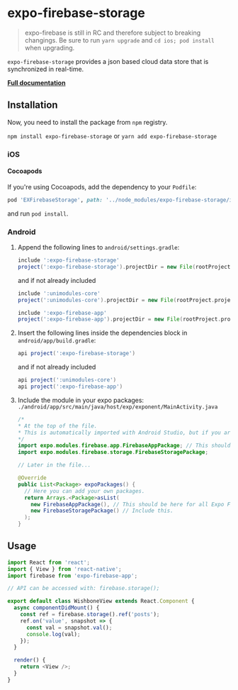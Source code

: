 # expo-firebase-storage

> expo-firebase is still in RC and therefore subject to breaking changings. Be sure to run `yarn upgrade` and `cd ios; pod install` when upgrading.

`expo-firebase-storage` provides a json based cloud data store that is synchronized in real-time.

[**Full documentation**](https://rnfirebase.io/docs/master/storage/reference/storage)

## Installation

Now, you need to install the package from `npm` registry.

`npm install expo-firebase-storage` or `yarn add expo-firebase-storage`

### iOS

#### Cocoapods

If you're using Cocoapods, add the dependency to your `Podfile`:

```ruby
pod 'EXFirebaseStorage', path: '../node_modules/expo-firebase-storage/ios'
```

and run `pod install`.

### Android

1.  Append the following lines to `android/settings.gradle`:

    ```gradle
    include ':expo-firebase-storage'
    project(':expo-firebase-storage').projectDir = new File(rootProject.projectDir, '../node_modules/expo-firebase-storage/android')
    ```

    and if not already included

    ```gradle
    include ':unimodules-core'
    project(':unimodules-core').projectDir = new File(rootProject.projectDir, '../node_modules/@unimodules/core/android')

    include ':expo-firebase-app'
    project(':expo-firebase-app').projectDir = new File(rootProject.projectDir, '../node_modules/expo-firebase-app/android')
    ```

2.  Insert the following lines inside the dependencies block in `android/app/build.gradle`:
    ```gradle
    api project(':expo-firebase-storage')
    ```
    and if not already included
    ```gradle
    api project(':unimodules-core')
    api project(':expo-firebase-app')
    ```
3.  Include the module in your expo packages: `./android/app/src/main/java/host/exp/exponent/MainActivity.java`

    ```java
    /*
    * At the top of the file.
    * This is automatically imported with Android Studio, but if you are in any other editor you will need to manually import the module.
    */
    import expo.modules.firebase.app.FirebaseAppPackage; // This should be here for all Expo Firebase features.
    import expo.modules.firebase.storage.FirebaseStoragePackage;

    // Later in the file...

    @Override
    public List<Package> expoPackages() {
      // Here you can add your own packages.
      return Arrays.<Package>asList(
        new FirebaseAppPackage(), // This should be here for all Expo Firebase features.
        new FirebaseStoragePackage() // Include this.
      );
    }
    ```

## Usage

```javascript
import React from 'react';
import { View } from 'react-native';
import firebase from 'expo-firebase-app';

// API can be accessed with: firebase.storage();

export default class WishboneView extends React.Component {
  async componentDidMount() {
    const ref = firebase.storage().ref('posts');
    ref.on('value', snapshot => {
      const val = snapshot.val();
      console.log(val);
    });
  }

  render() {
    return <View />;
  }
}
```
